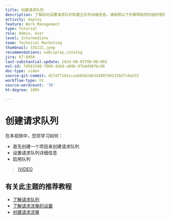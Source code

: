 ```yaml
---
title: 创建请求队列
description: 了解如何设置请求队列和建立队列详细信息。请按照以下步骤帮助您的组织管理工作量。
activity: deploy
feature: Work Management
type: Tutorial
role: Admin, User
level: Intermediate
team: Technical Marketing
thumbnail: 335221.jpeg
recommendations: noDisplay,catalog
jira: KT-8958
last-substantial-update: 2024-08-05T00:00:00Z
exl-id: 7d581548-7060-426d-a89b-97bddd0fbc96
doc-type: video
source-git-commit: d17df7162ccaab6b62db34209f50131927c0a532
workflow-type: ht
source-wordcount: '76'
ht-degree: 100%

---
```


# 创建请求队列

在本视频中，您将学习如何：

* 首先创建一个项目来创建请求队列
* 设置请求队列详细信息
* 启用队列

>[!VIDEO](https://video.tv.adobe.com/v/335221/?quality=12&learn=on&enablevpops)

## 有关此主题的推荐教程

* [了解请求队列](/help/manage-work/request-queues/understand-request-queues.md)
* [了解请求流量的设置](/help/manage-work/request-queues/understand-settings-for-a-flow-request.md)
* [创建请求流量](/help/manage-work/request-queues/create-a-request-flow.md)

